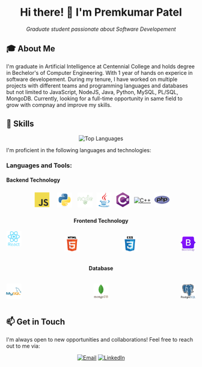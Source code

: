 
<h1 align="center">Hi there! 👋 I'm Premkumar Patel</h1>

<p align="center">
  <i>Graduate student passionate about Software Developement</i>


<h2>🎓 About Me</h2>

<p>I'm graduate in Artificial Intelligence at Centennial College and holds degree in Bechelor's of Computer Engineering. With 1 year of hands on experice in software developement. During my tenure, I have worked on multiple projects with different teams and programming languages and databases but not limited to JavaScript, NodeJS, Java, Python, MySQL, PL/SQL, MongoDB. Currently, looking for a full-time  opportunity in same field to grow with compnay and improve my skills.</p>

<h2>🚀 Skills</h2>

<p align="center">
  <img src="https://github-readme-stats.vercel.app/api/top-langs/?username=Patel-Prem&layout=compact&theme=radical" alt="Top Languages">
</p>

<p>I'm proficient in the following languages and technologies:</p>

<h3 align="left">Languages and Tools:</h3>
<h4 align="left">Backend Technology</h4>
<div style="display: flex; flex-wrap: wrap; justify-content: center; gap: 10px; align-items: center;">
  <a href="https://developer.mozilla.org/en-US/docs/Web/JavaScript" target="_blank" style="margin: 5px;"><img src="https://raw.githubusercontent.com/devicons/devicon/master/icons/javascript/javascript-original.svg" alt="JavaScript" width="40" height="40"/></a>
  <a href="https://www.python.org/" target="_blank" style="margin: 5px;"><img src="https://raw.githubusercontent.com/devicons/devicon/master/icons/python/python-original.svg" alt="Python" width="40" height="40"/></a>
  <a href="https://nodejs.org/" target="_blank"><img src="https://raw.githubusercontent.com/devicons/devicon/master/icons/nodejs/nodejs-line-wordmark.svg" alt="NodeJS" width="40" height="40"/></a>
  <a href="https://www.java.com/" target="_blank"><img src="https://raw.githubusercontent.com/devicons/devicon/master/icons/java/java-original.svg" alt="Java" width="40" height="40"/></a>
  <a href="https://docs.microsoft.com/en-us/dotnet/csharp/" target="_blank"><img src="https://raw.githubusercontent.com/devicons/devicon/master/icons/csharp/csharp-original.svg" alt="C#" width="40" height="40"/></a>
  <a href="https://isocpp.org/" target="_blank"><img src="https://raw.githubusercontent.com/isocpp/logos/master/cpp_logo.png" alt="C++" width="40" height="40"/></a>
  <a href="https://www.php.net/" target="_blank"><img src="https://raw.githubusercontent.com/devicons/devicon/master/icons/php/php-original.svg" alt="PHP" width="40" height="40"/></a>
</div>

<h4 align="center">Frontend Technology</h4>
<div style="display: flex; flex-wrap: wrap; justify-content: space-between;">
  <a href="https://reactjs.org/" target="_blank"><img src="https://raw.githubusercontent.com/devicons/devicon/master/icons/react/react-original-wordmark.svg" alt="ReactJS" width="40" height="40"/></a>

  <a href="https://developer.mozilla.org/en-US/docs/Web/HTML" target="_blank"><img src="https://raw.githubusercontent.com/devicons/devicon/master/icons/html5/html5-original-wordmark.svg" alt="HTML5" width="40" height="40"/></a>

  <a href="https://developer.mozilla.org/en-US/docs/Web/CSS" target="_blank"><img src="https://raw.githubusercontent.com/devicons/devicon/master/icons/css3/css3-original-wordmark.svg" alt="CSS3" width="40" height="40"/></a>

  <a href="https://getbootstrap.com/" target="_blank"><img src="https://raw.githubusercontent.com/devicons/devicon/master/icons/bootstrap/bootstrap-original-wordmark.svg" alt="Bootstrap" width="40" height="40"/></a>

</div>

<h4 align="center">Database</h4>
<div style="display: flex; flex-wrap: wrap; justify-content: space-between;">
  
  <a href="https://www.mysql.com/" target="_blank"> <img src="https://raw.githubusercontent.com/devicons/devicon/master/icons/mysql/mysql-original-wordmark.svg" alt="MySQL" width="40" height="40"/></a>

  <a href="https://www.mongodb.com/" target="_blank"><img src="https://raw.githubusercontent.com/devicons/devicon/master/icons/mongodb/mongodb-original-wordmark.svg" alt="MongoDB" width="40" height="40"/></a>

  <a href="https://www.postgresql.org/" target="_blank"><img src="https://raw.githubusercontent.com/devicons/devicon/master/icons/postgresql/postgresql-original-wordmark.svg" alt="PostgreSQL" width="40" height="40"/></a>

</div>

<h2>📫 Get in Touch</h2>

<p>I'm always open to new opportunities and collaborations! Feel free to reach out to me via:</p>

<p align="center">
  <a href="mailto:work.prempatel@gmail.com"><img src="https://img.icons8.com/fluency/48/000000/email-open.png" alt="Email"></a>
  <a href="https://www.linkedin.com/in/premkumarpatel/"><img src="https://img.icons8.com/fluency/48/000000/linkedin-circled.png" alt="LinkedIn"></a>
</p>
